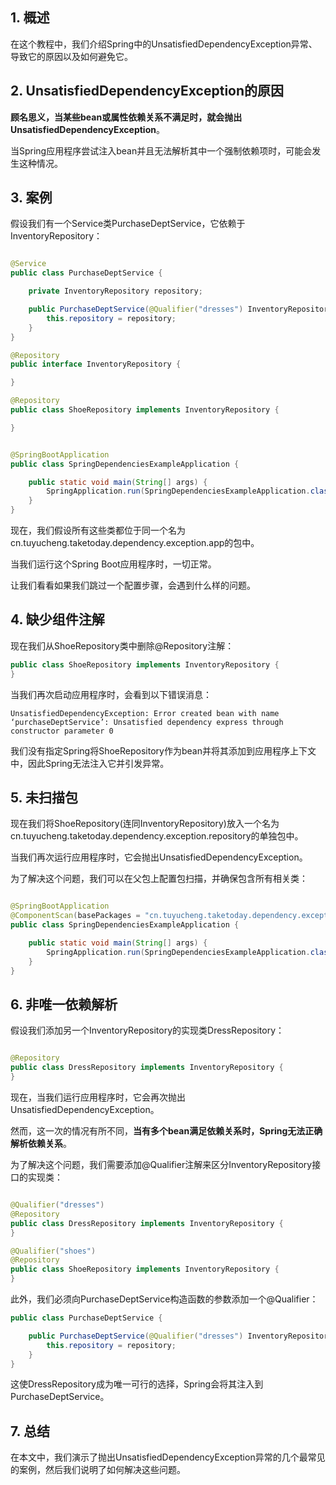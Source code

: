 ## 1. 概述

在这个教程中，我们介绍Spring中的UnsatisfiedDependencyException异常、导致它的原因以及如何避免它。

## 2. UnsatisfiedDependencyException的原因

**顾名思义，当某些bean或属性依赖关系不满足时，就会抛出UnsatisfiedDependencyException**。

当Spring应用程序尝试注入bean并且无法解析其中一个强制依赖项时，可能会发生这种情况。

## 3. 案例

假设我们有一个Service类PurchaseDeptService，它依赖于InventoryRepository：

```java

@Service
public class PurchaseDeptService {

    private InventoryRepository repository;

    public PurchaseDeptService(@Qualifier("dresses") InventoryRepository repository) {
        this.repository = repository;
    }
}

@Repository
public interface InventoryRepository {

}

@Repository
public class ShoeRepository implements InventoryRepository {

}
```

```java

@SpringBootApplication
public class SpringDependenciesExampleApplication {

    public static void main(String[] args) {
        SpringApplication.run(SpringDependenciesExampleApplication.class, args);
    }
}
```

现在，我们假设所有这些类都位于同一个名为cn.tuyucheng.taketoday.dependency.exception.app的包中。

当我们运行这个Spring Boot应用程序时，一切正常。

让我们看看如果我们跳过一个配置步骤，会遇到什么样的问题。

## 4. 缺少组件注解

现在我们从ShoeRepository类中删除@Repository注解：

```java
public class ShoeRepository implements InventoryRepository {
}
```

当我们再次启动应用程序时，会看到以下错误消息：

```text
UnsatisfiedDependencyException: Error created bean with name ‘purchaseDeptService’: Unsatisfied dependency express through constructor parameter 0
```

我们没有指定Spring将ShoeRepository作为bean并将其添加到应用程序上下文中，因此Spring无法注入它并引发异常。

## 5. 未扫描包

现在我们将ShoeRepository(连同InventoryRepository)放入一个名为cn.tuyucheng.taketoday.dependency.exception.repository的单独包中。

当我们再次运行应用程序时，它会抛出UnsatisfiedDependencyException。

为了解决这个问题，我们可以在父包上配置包扫描，并确保包含所有相关类：

```java

@SpringBootApplication
@ComponentScan(basePackages = "cn.tuyucheng.taketoday.dependency.exception")
public class SpringDependenciesExampleApplication {

    public static void main(String[] args) {
        SpringApplication.run(SpringDependenciesExampleApplication.class, args);
    }
}
```

## 6. 非唯一依赖解析

假设我们添加另一个InventoryRepository的实现类DressRepository：

```java

@Repository
public class DressRepository implements InventoryRepository {
}
```

现在，当我们运行应用程序时，它会再次抛出UnsatisfiedDependencyException。

然而，这一次的情况有所不同，**当有多个bean满足依赖关系时，Spring无法正确解析依赖关系**。

为了解决这个问题，我们需要添加@Qualifier注解来区分InventoryRepository接口的实现类：

```java

@Qualifier("dresses")
@Repository
public class DressRepository implements InventoryRepository {
}

@Qualifier("shoes")
@Repository
public class ShoeRepository implements InventoryRepository {
}
```

此外，我们必须向PurchaseDeptService构造函数的参数添加一个@Qualifier：

```java
public class PurchaseDeptService {

    public PurchaseDeptService(@Qualifier("dresses") InventoryRepository repository) {
        this.repository = repository;
    }
}
```

这使DressRepository成为唯一可行的选择，Spring会将其注入到PurchaseDeptService。

## 7. 总结

在本文中，我们演示了抛出UnsatisfiedDependencyException异常的几个最常见的案例，然后我们说明了如何解决这些问题。